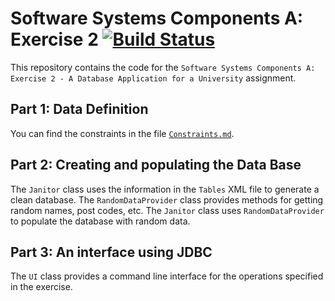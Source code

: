 Software Systems Components A: Exercise 2 [![Build Status](https://travis-ci.org/ToastNumber/SSC-Exercise-2.svg)](https://travis-ci.org/ToastNumber/SSC-Exercise-2)
=========================================
This repository contains the code for the `Software Systems Components A: Exercise 2 - A Database Application for a University` assignment.

Part 1: Data Definition
-----------------------
You can find the constraints in the file [`Constraints.md`](Constraints.md). 

Part 2: Creating and populating the Data Base
---------------------------------------------
The `Janitor` class uses the information in the `Tables` XML file to generate a clean database. The `RandomDataProvider` class provides methods for getting random names, post codes, etc. The `Janitor` class uses `RandomDataProvider` to populate the database with random data.

Part 3: An interface using JDBC
-------------------------------
The `UI` class provides a command line interface for the operations specified in the exercise.
